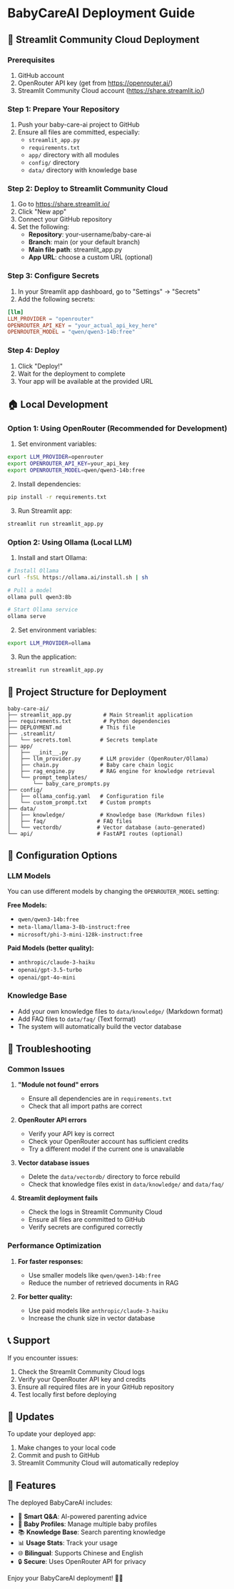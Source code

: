 # BabyCareAI Deployment Guide

## 🚀 Streamlit Community Cloud Deployment

### Prerequisites
1. GitHub account
2. OpenRouter API key (get from https://openrouter.ai/)
3. Streamlit Community Cloud account (https://share.streamlit.io/)

### Step 1: Prepare Your Repository
1. Push your baby-care-ai project to GitHub
2. Ensure all files are committed, especially:
   - `streamlit_app.py`
   - `requirements.txt`
   - `app/` directory with all modules
   - `config/` directory
   - `data/` directory with knowledge base

### Step 2: Deploy to Streamlit Community Cloud
1. Go to https://share.streamlit.io/
2. Click "New app"
3. Connect your GitHub repository
4. Set the following:
   - **Repository**: your-username/baby-care-ai
   - **Branch**: main (or your default branch)
   - **Main file path**: streamlit_app.py
   - **App URL**: choose a custom URL (optional)

### Step 3: Configure Secrets
1. In your Streamlit app dashboard, go to "Settings" → "Secrets"
2. Add the following secrets:

```toml
[llm]
LLM_PROVIDER = "openrouter"
OPENROUTER_API_KEY = "your_actual_api_key_here"
OPENROUTER_MODEL = "qwen/qwen3-14b:free"
```

### Step 4: Deploy
1. Click "Deploy!"
2. Wait for the deployment to complete
3. Your app will be available at the provided URL

## 🏠 Local Development

### Option 1: Using OpenRouter (Recommended for Development)
1. Set environment variables:
```bash
export LLM_PROVIDER=openrouter
export OPENROUTER_API_KEY=your_api_key
export OPENROUTER_MODEL=qwen/qwen3-14b:free
```

2. Install dependencies:
```bash
pip install -r requirements.txt
```

3. Run Streamlit app:
```bash
streamlit run streamlit_app.py
```

### Option 2: Using Ollama (Local LLM)
1. Install and start Ollama:
```bash
# Install Ollama
curl -fsSL https://ollama.ai/install.sh | sh

# Pull a model
ollama pull qwen3:8b

# Start Ollama service
ollama serve
```

2. Set environment variables:
```bash
export LLM_PROVIDER=ollama
```

3. Run the application:
```bash
streamlit run streamlit_app.py
```

## 📁 Project Structure for Deployment

```
baby-care-ai/
├── streamlit_app.py          # Main Streamlit application
├── requirements.txt          # Python dependencies
├── DEPLOYMENT.md            # This file
├── .streamlit/
│   └── secrets.toml         # Secrets template
├── app/
│   ├── __init__.py
│   ├── llm_provider.py      # LLM provider (OpenRouter/Ollama)
│   ├── chain.py             # Baby care chain logic
│   ├── rag_engine.py        # RAG engine for knowledge retrieval
│   └── prompt_templates/
│       └── baby_care_prompts.py
├── config/
│   ├── ollama_config.yaml   # Configuration file
│   └── custom_prompt.txt    # Custom prompts
├── data/
│   ├── knowledge/           # Knowledge base (Markdown files)
│   ├── faq/                # FAQ files
│   └── vectordb/           # Vector database (auto-generated)
└── api/                    # FastAPI routes (optional)
```

## 🔧 Configuration Options

### LLM Models
You can use different models by changing the `OPENROUTER_MODEL` setting:

**Free Models:**
- `qwen/qwen3-14b:free`
- `meta-llama/llama-3-8b-instruct:free`
- `microsoft/phi-3-mini-128k-instruct:free`

**Paid Models (better quality):**
- `anthropic/claude-3-haiku`
- `openai/gpt-3.5-turbo`
- `openai/gpt-4o-mini`

### Knowledge Base
- Add your own knowledge files to `data/knowledge/` (Markdown format)
- Add FAQ files to `data/faq/` (Text format)
- The system will automatically build the vector database

## 🐛 Troubleshooting

### Common Issues

1. **"Module not found" errors**
   - Ensure all dependencies are in `requirements.txt`
   - Check that all import paths are correct

2. **OpenRouter API errors**
   - Verify your API key is correct
   - Check your OpenRouter account has sufficient credits
   - Try a different model if the current one is unavailable

3. **Vector database issues**
   - Delete the `data/vectordb/` directory to force rebuild
   - Check that knowledge files exist in `data/knowledge/` and `data/faq/`

4. **Streamlit deployment fails**
   - Check the logs in Streamlit Community Cloud
   - Ensure all files are committed to GitHub
   - Verify secrets are configured correctly

### Performance Optimization

1. **For faster responses:**
   - Use smaller models like `qwen/qwen3-14b:free`
   - Reduce the number of retrieved documents in RAG

2. **For better quality:**
   - Use paid models like `anthropic/claude-3-haiku`
   - Increase the chunk size in vector database

## 📞 Support

If you encounter issues:
1. Check the Streamlit Community Cloud logs
2. Verify your OpenRouter API key and credits
3. Ensure all required files are in your GitHub repository
4. Test locally first before deploying

## 🔄 Updates

To update your deployed app:
1. Make changes to your local code
2. Commit and push to GitHub
3. Streamlit Community Cloud will automatically redeploy

## 🌟 Features

The deployed BabyCareAI includes:
- 💬 **Smart Q&A**: AI-powered parenting advice
- 👶 **Baby Profiles**: Manage multiple baby profiles
- 📚 **Knowledge Base**: Search parenting knowledge
- 📊 **Usage Stats**: Track your usage
- 🌐 **Bilingual**: Supports Chinese and English
- 🔒 **Secure**: Uses OpenRouter API for privacy

Enjoy your BabyCareAI deployment! 🍼✨